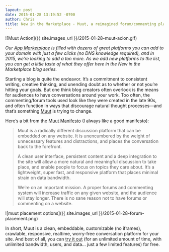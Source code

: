 ```yaml
---
layout: post
date: 2015-01-28 13:19:52 -0700
author: Chris
title: New in the Marketplace - Muut, a reimagined forum/commenting platform
---
```


<!-- excerpt -->

![Muut Action]({{ site.images_url }}/2015-01-28-muut-acion.gif)

*Our [App Marketplace](https://iwantmyname.com/services) is filled with dozens of great platforms you can add to your domain with just a few clicks (no DNS knowledge required), and in 2015, we’re looking to add a ton more. As we add new platforms to the list, you can get a little taste of what they offer here in the New in the Marketplace blog series.*

Starting a blog is quite the endeavor. It’s a commitment to consistent writing, creative thinking, and unending doubt as to whether or not you’re hitting your goals. But one think blog creators often overlook is the means for audiences to have conversations around your work. Too often, the commenting/forum tools used look like they were created in the late 90s, and often function in ways that discourage natural thought processes—and that’s something [Muut](https://iwantmyname.com/services/forum-hosting/muut) is trying to change. 

<!-- /excerpt -->

Here’s a bit from the [Muut Manifesto](https://muut.com/manifesto/) (I always like a good manifesto):

> Muut is a radically different discussion platform that can be embedded on any website. It is unencumbered by the weight of unnecessary features and distractions, and places the conversation back to the forefront.
>
>A clean user interface, persistent content and a deep integration to the site will allow a more natural and meaningful discussion to take place, and enable people to focus on topics they care about. It’s a lightweight, super fast, and responsive platform that places minimal strain on data bandwidth.
>
>We’re on an important mission. A proper forums and commenting system will increase traffic on any given website, and the audience will stay longer. There is no sane reason not to have forums or commenting on a website.

![muut placement options]({{ site.images_url }}/2015-01-28-forum-placement.png)

In short, Muut is a clean, embeddable, customizable (no iframes), crawlable, responsive, realtime, worry-free conversation platform for your site. And best of all, you can [try it out](https://muut.com/pricing/) (for an unlimited amount of time, with unlimited bandwidth, users, and data… just a few limited features) for free.



